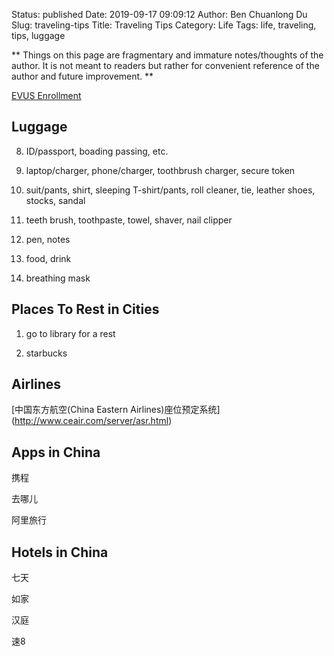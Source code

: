 Status: published
Date: 2019-09-17 09:09:12
Author: Ben Chuanlong Du
Slug: traveling-tips
Title: Traveling Tips
Category: Life
Tags: life, traveling, tips, luggage

**
Things on this page are
fragmentary and immature notes/thoughts of the author.
It is not meant to readers
but rather for convenient reference of the author and future improvement.
**

[EVUS Enrollment](https://www.evus.gov/evus/#/)

## Luggage

8. ID/passport, boading passing, etc.

3. laptop/charger, phone/charger, toothbrush charger, secure token

4. suit/pants, shirt, sleeping T-shirt/pants, roll cleaner, tie, leather shoes, stocks, sandal

2. teeth brush, toothpaste, towel, shaver, nail clipper

6. pen, notes

5. food, drink

7. breathing mask


## Places To Rest in Cities

1. go to library for a rest

2. starbucks

## Airlines

[中国东方航空(China Eastern Airlines)座位预定系统] (http://www.ceair.com/server/asr.html) 

## Apps in China

携程  

去哪儿 

阿里旅行


## Hotels in China

七天 

如家 

汉庭 

速8
